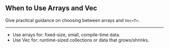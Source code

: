 ## When to Use Arrays and Vec

Give practical guidance on choosing between arrays and `Vec<T>`.

---

* Use arrays for: fixed-size, small, compile-time data.
* Use Vec for: runtime-sized collections or data that grows/shrinks.

